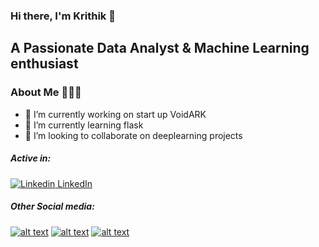 ### Hi there, I'm Krithik 👋 

## A Passionate Data Analyst & Machine Learning enthusiast

     
### About Me 🤷🏻‍♂️
- 🔭 I’m currently working on start up VoidARK
- 🌱 I’m currently learning flask
- 👯 I’m looking to collaborate on deeplearning projects
##### Active in:
[![Linkedin](https://i.stack.imgur.com/gVE0j.png) LinkedIn](https://www.linkedin.com/in/venkata-sai-krithik-6a344a199/)
##### Other Social media:

[![alt text][1.1]][1]
[![alt text][2.1]][2]
[![alt text][6.1]][6]

[1.1]: http://i.imgur.com/tXSoThF.png (twitter icon)
[2.1]: http://i.imgur.com/P3YfQoD.png (facebook icon)
[6.1]: http://i.imgur.com/0o48UoR.png (github icon)

[1]: https://twitter.com/pvsaikrithik
[2]: https://www.facebook.com/pothula.saikrithik
[6]: https://github.com/saikrithik
